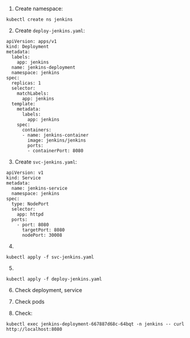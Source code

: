 

1. Create namespace:
```
kubectl create ns jenkins
```

2. Create ```deploy-jenkins.yaml```:
```
apiVersion: apps/v1
kind: Deployment
metadata:
  labels:
    app: jenkins
  name: jenkins-deployment
  namespace: jenkins
spec:
  replicas: 1
  selector:
    matchLabels:
      app: jenkins
  template:
    metadata:
      labels:
        app: jenkins
    spec:
      containers:
      - name: jenkins-container
        image: jenkins/jenkins
        ports:
        - containerPort: 8080
```

3. Create ```svc-jenkins.yaml```:
```
apiVersion: v1
kind: Service
metadata:
  name: jenkins-service
  namespace: jenkins
spec:
  type: NodePort
  selector:
    app: httpd
  ports:
    - port: 8080
      targetPort: 8080
      nodePort: 30008
```

4. 
```
kubectl apply -f svc-jenkins.yaml
```

5. 
```
kubectl apply -f deploy-jenkins.yaml
```

6. Check deployment, service

7. Check pods

8. Check:
```
kubectl exec jenkins-deployment-667887d68c-64bqt -n jenkins -- curl http://localhost:8080
```